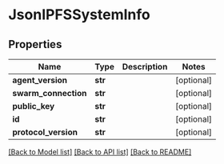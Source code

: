 # JsonIPFSSystemInfo


## Properties
Name | Type | Description | Notes
------------ | ------------- | ------------- | -------------
**agent_version** | **str** |  | [optional] 
**swarm_connection** | **str** |  | [optional] 
**public_key** | **str** |  | [optional] 
**id** | **str** |  | [optional] 
**protocol_version** | **str** |  | [optional] 

[[Back to Model list]](../README.md#documentation-for-models) [[Back to API list]](../README.md#documentation-for-api-endpoints) [[Back to README]](../README.md)


